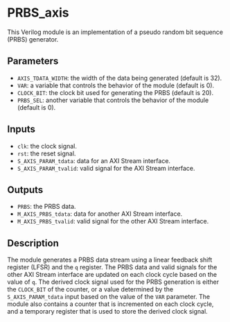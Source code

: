 # PRBS_axis

This Verilog module is an implementation of a pseudo random bit sequence (PRBS) generator.

## Parameters
- `AXIS_TDATA_WIDTH`: the width of the data being generated (default is 32).
- `VAR`: a variable that controls the behavior of the module (default is 0).
- `CLOCK_BIT`: the clock bit used for generating the PRBS (default is 20).
- `PRBS_SEL`: another variable that controls the behavior of the module (default is 0).

## Inputs
- `clk`: the clock signal.
- `rst`: the reset signal.
- `S_AXIS_PARAM_tdata`: data for an AXI Stream interface.
- `S_AXIS_PARAM_tvalid`: valid signal for the AXI Stream interface.

## Outputs
- `PRBS`: the PRBS data.
- `M_AXIS_PRBS_tdata`: data for another AXI Stream interface.
- `M_AXIS_PRBS_tvalid`: valid signal for the other AXI Stream interface.

## Description
The module generates a PRBS data stream using a linear feedback shift register (LFSR) and the `q` register. The PRBS data and valid signals for the other AXI Stream interface are updated on each clock cycle based on the value of `q`. The derived clock signal used for the PRBS generation is either the `CLOCK_BIT` of the counter, or a value determined by the `S_AXIS_PARAM_tdata` input based on the value of the `VAR` parameter. The module also contains a counter that is incremented on each clock cycle, and a temporary register that is used to store the derived clock signal.
